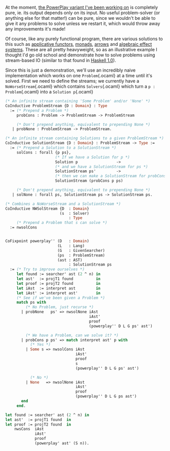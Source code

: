 At the
moment, [the PowerPlay variant I've been working on](/projects/powerplay/) is
completely pure, ie. its output depends only on its input. No useful
problem-solver (or anything else for that matter!) can be pure, since we
wouldn't be able to give it any problems to solve unless we restart it, which
would throw away any improvements it's made!

Of course, like any purely functional program, there are various solutions to
this such
as
[applicative functors](https://wiki.haskell.org/Applicative_functor),
[monads](http://www.haskell.org/haskellwiki/Monad_tutorials_timeline),
[arrows](https://www.haskell.org/arrows/)
and [algebraic effect systems](http://lambda-the-ultimate.org/node/4481). These
are all pretty heavyweight, so as an illustrative example I thought I'd go old
school and demonstrate how to solve problems using stream-based IO (similar to
that found
in
[Haskell 1.0](http://www.haskell.org/haskellwiki/Language_and_library_specification)).

Since this is just a demonstration, we'll use an incredibly naive implementation
which works on one `Problem`{.ocaml} at a time until it's solved. First we need
to define the streams; we currently have a `NoWorseStream`{.ocaml} which
contains `Solvers`{.ocaml} which turn a `p : Problem`{.ocaml} into a `Solution
p`{.ocaml}

```ocaml
(* An infinite stream containing 'Some Problem' and/or 'None' *)
CoInductive ProblemStream {D : Domain} : Type
  := (* Prepend a Problem *)
     probCons : Problem -> ProblemStream -> ProblemStream

     (* Don't prepend anything, equivalent to prepending None *)
   | probNone : ProblemStream -> ProblemStream.

(* An infinite stream containing Solutions to a given ProblemStream *)
CoInductive SolutionStream {D : Domain} : ProblemStream -> Type :=
  := (* Prepend a Solution to a SolutionStream *)
     solCons : forall {p ps},
                      (* If we have a Solution for p *)
                      Solution p                 ->
                      (* and we have a SolutionStream for ps *)
                      SolutionStream ps'         ->
                      (* then we can make a SolutionStream for probCons p ps *)
                      SolutionStream (probCons p ps)

     (* Don't prepend anything, equivalent to prepending None *)
   | solNone : forall ps, SolutionStream ps -> SolutionStream ps.

(* Combines a NoWorseStream and a SolutionStream *)
CoInductive NWSolStream {D  : Domain}
                        (s  : Solver)
                            : Type
     (* Prepend a Problem that s can solve *)
  := nwsolCons


CoFixpoint powerplay'' (D   : Domain)
                       (L   : Lang)
                       (G   : GivenSearcher)
                       (ps  : ProblemStream)
                       (ast : AST)
                            : SolutionStream ps
  := (* Try to improve ourselves *)
     let found := searcher' ast (2 ^ n) in
     let ast'  := projT1 found          in
     let proof := projT2 found          in
     let iAst  := interpret ast         in
     let iAst' := interpret ast'        in
     (* See if we've been given a Problem *)
     match ps with
         (* No Problem, just recurse *)
       | probNone   ps' => nwsolNone iAst
                                     iAst'
                                     proof
                                     (powerplay'' D L G ps' ast')

         (* We have a Problem, can we solve it? *)
       | probCons p ps' => match interpret ast' p with
           (* Yes *)
         | Some s => nwsolCons iAst
                               iAst'
                               proof
                               s
                               (powerplay'' D L G ps' ast')

           (* No *)
         | None   => nwsolNone iAst
                               iAst'
                               proof
                               (powerplay'' D L G ps ast')
       end
     end.

let found := searcher' ast (2 ^ n) in
let ast'  := projT1 found  in
let proof := projT2 found  in
    nwsCons  iAst
             iAst'
             proof
             (powerplay' ast' (S n)).

```
